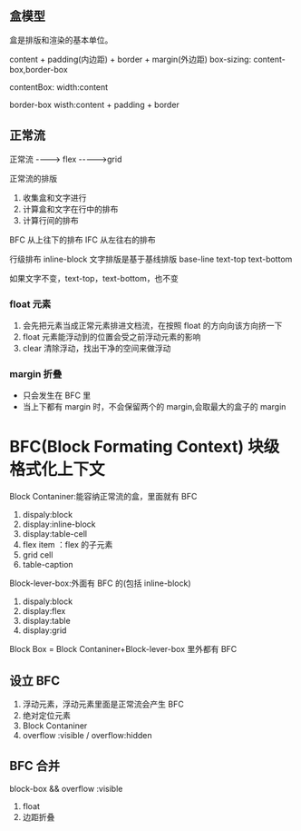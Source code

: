 ## 盒模型

盒是排版和渲染的基本单位。

content + padding(内边距) + border + margin(外边距)
box-sizing: content-box,border-box

contentBox:
width:content

border-box
wisth:content + padding + border

## 正常流

正常流 ----> flex ----->grid

正常流的排版

1. 收集盒和文字进行
2. 计算盒和文字在行中的排布
3. 计算行间的排布

BFC
从上往下的排布
IFC
从左往右的排布

行级排布 inline-block
文字排版是基于基线排版 base-line
text-top
text-bottom

如果文字不变，text-top，text-bottom，也不变

### float 元素

1. 会先把元素当成正常元素排进文档流，在按照 float 的方向向该方向挤一下
2. float 元素能浮动到的位置会受之前浮动元素的影响
3. clear 清除浮动，找出干净的空间来做浮动

### margin 折叠

- 只会发生在 BFC 里
- 当上下都有 margin 时，不会保留两个的 margin,会取最大的盒子的 margin

# BFC(Block Formating Context) 块级格式化上下文

Block Contaniner:能容纳正常流的盒，里面就有 BFC

1. dispaly:block
2. display:inline-block
3. display:table-cell
4. flex item ：flex 的子元素
5. grid cell
6. table-caption

Block-lever-box:外面有 BFC 的(包括 inline-block)

1. dispaly:block
2. display:flex
3. display:table
4. display:grid

Block Box = Block Contaniner+Block-lever-box
里外都有 BFC

## 设立 BFC

1. 浮动元素，浮动元素里面是正常流会产生 BFC
2. 绝对定位元素
3. Block Contaniner
4. overflow :visible / overflow:hidden

## BFC 合并

block-box && overflow :visible

1. float
2. 边距折叠
